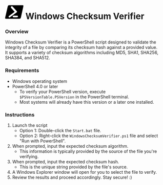 # ![PowerShell Logo](PowerShell.svg) Windows Checksum Verifier

### Overview
Windows Checksum Verifier is a PowerShell script designed to validate the integrity of a file by comparing its checksum hash against a provided value. It supports a variety of checksum algorithms including MD5, SHA1, SHA256, SHA384, and SHA512.

### Requirements
- Windows operating system
- PowerShell 4.0 or later
    - To verify your PowerShell version, execute `$PSVersionTable.PSVersion` in the PowerShell terminal.
    - Most systems will already have this version or a later one installed.

### Instructions
1. Launch the script
    - Option 1: Double-click the `Start.bat` file.
    - Option 2: Right-click the `WindowsChecksumVerifier.ps1` file and select "Run with PowerShell".
2. When prompted, input the expected checksum algorithm.
    - This information is typically provided by the source of the file you're verifying.
3. When prompted, input the expected checksum hash.
    - This is the unique string provided by the file's source.
4. A Windows Explorer window will open for you to select the file to verify.
5. Review the results and proceed accordingly. Stay secure! :)
